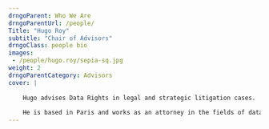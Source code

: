 ```yaml
---
drngoParent: Who We Are
drngoParentUrl: /people/
Title: "Hugo Roy"
subtitle: "Chair of Advisors"
drngoClass: people bio
images:
 - /people/hugo.roy/sepia-sq.jpg
weight: 2
drngoParentCategory: Advisors
cover: |
    
    Hugo advises Data Rights in legal and strategic litigation cases. 
    
    He is based in Paris and works as an attorney in the fields of data protection and IT law at an international law firm.
---
```

